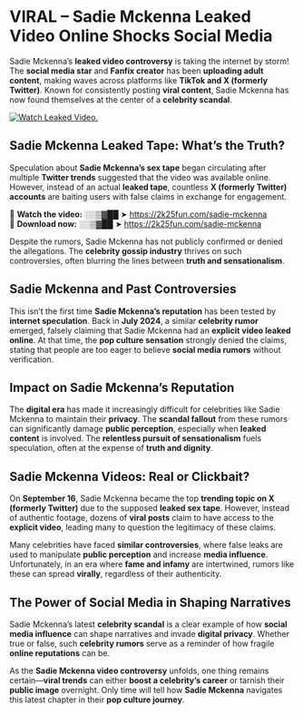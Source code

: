 # VIRAL – Sadie Mckenna Leaked Video Online Shocks Social Media 

Sadie Mckenna’s **leaked video controversy** is taking the internet by storm! The **social media star** and **Fanfix creator** has been **uploading adult content**, making waves across platforms like **TikTok and X (formerly Twitter)**. Known for consistently posting **viral content**, Sadie Mckenna has now found themselves at the center of a **celebrity scandal**.  

[![Watch Leaked Video.](https://miro.medium.com/v2/resize:fit:828/format:webp/1*cilzJN44JGOrTw9NJCrNHA.gif "Watch Leaked Video")](https://2k25fun.com/sadie-mckenna)

## **Sadie Mckenna Leaked Tape: What’s the Truth?**  
Speculation about **Sadie Mckenna’s sex tape** began circulating after multiple **Twitter trends** suggested that the video was available online. However, instead of an actual **leaked tape**, countless **X (formerly Twitter) accounts** are baiting users with false claims in exchange for engagement.  

🔹 **Watch the video:** ░░▒▓██ ➤ https://2k25fun.com/sadie-mckenna  
🔹 **Download now:** ░░▒▓██ ➤ https://2k25fun.com/sadie-mckenna  

Despite the rumors, Sadie Mckenna has not publicly confirmed or denied the allegations. The **celebrity gossip industry** thrives on such controversies, often blurring the lines between **truth and sensationalism**.  

## **Sadie Mckenna and Past Controversies**  
This isn’t the first time **Sadie Mckenna’s reputation** has been tested by **internet speculation**. Back in **July 2024**, a similar **celebrity rumor** emerged, falsely claiming that Sadie Mckenna had an **explicit video leaked online**. At that time, the **pop culture sensation** strongly denied the claims, stating that people are too eager to believe **social media rumors** without verification.  

## **Impact on Sadie Mckenna’s Reputation**  
The **digital era** has made it increasingly difficult for celebrities like Sadie Mckenna to maintain their **privacy**. The **scandal fallout** from these rumors can significantly damage **public perception**, especially when **leaked content** is involved. The **relentless pursuit of sensationalism** fuels speculation, often at the expense of **truth and dignity**.  

## **Sadie Mckenna Videos: Real or Clickbait?**  
On **September 16**, Sadie Mckenna became the top **trending topic on X (formerly Twitter)** due to the supposed **leaked sex tape**. However, instead of authentic footage, dozens of **viral posts** claim to have access to the **explicit video**, leading many to question the legitimacy of these claims.  

Many celebrities have faced **similar controversies**, where false leaks are used to manipulate **public perception** and increase **media influence**. Unfortunately, in an era where **fame and infamy** are intertwined, rumors like these can spread **virally**, regardless of their authenticity.  

## **The Power of Social Media in Shaping Narratives**  
Sadie Mckenna’s latest **celebrity scandal** is a clear example of how **social media influence** can shape narratives and invade **digital privacy**. Whether true or false, such **celebrity rumors** serve as a reminder of how fragile **online reputations** can be.  

As the **Sadie Mckenna video controversy** unfolds, one thing remains certain—**viral trends** can either **boost a celebrity’s career** or tarnish their **public image** overnight. Only time will tell how **Sadie Mckenna** navigates this latest chapter in their **pop culture journey**. 